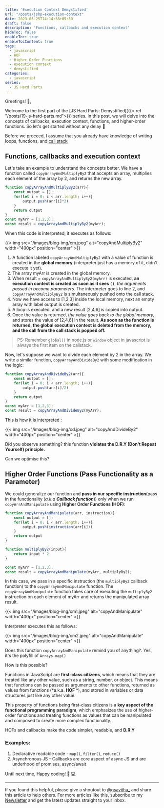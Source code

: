 ```yaml
---
title: 'Execution Context Demystified'
url: "/posts/jshp-execution-context"
date: 2023-03-25T14:14:58+05:30
draft: false
description: 'Functions, callbacks and execution context'
hideToc: false
enableToc: true
enableTocContent: true
tags:
  - javascript
  - HOF
  - Higher Order Functions
  - execution context
  - demystified
categories:
  - javascript
series:
  - JS Hard Parts
---
```


Greetings! :wave:,

Welcome to the first part of the [JS Hard Parts: Demystified]({{< ref "/posts/19-js-hard-parts.md">}}) series. In this post, we will delve into the concepts of callbacks, execution context, functions, and higher-order functions. So let's get started without any delay :rocket:

Before we proceed, I assume that you already have knowledge of writing loops, functions, and [call stack](https://developer.mozilla.org/en-US/docs/Glossary/Call_stack) 

## Functions, callbacks and execution context

Let's take an example to understand the concepts better. We have a function called `copyArrayAndMultiplyBy2` that accepts an array, multiplies each element of the array by 2, and returns the new array.

```js
function copyArrayAndMultiplyBy2(arr){
	const output = [];
	for(let i = 0; i < arr.length; i++){
		output.push(arr[i]*2)
	}
	return output
}
const myArr = [1,2,3];
const result = copyArrayAndMultiplyBy2(myArr);
``` 
When this code is interpreted, it executes as follows:

{{< img src="/images/blog-img/cm.jpeg" alt="copyAndMultiplyBy2" width="400px" position="center" >}}


1. A function labeled `copyArrayAndMultiplyBy2` with a value of function is created in the **global memory** (interpreter just has a memory of it, didn't execute it yet).
2. The array myArr is created in the global memory.
3. When result = `copyArrayAndMultiplyBy2(myArr)` is executed, **an execution context is created as soon as it sees `()`**, *the arguments passed in become parameters*. The interpreter goes to line 2, and `copyArrayAndMultiplyBy2` is simultaneously pushed onto the call stack.
4. Now we have access to [1,2,3] inside the local memory, next an empty array with label output is created.
5. A loop is executed, and a new result [2,4,6] is copied into output.
6. Once the value is returned, *the value goes back to the global memory*, and stores the value of [2,4,6] in the result. **As soon as the function is returned, the global execution context is deleted from the memory, and the call from the call stack is popped off.**

> PS: Remember `global()` in node.js or `window` object in javascript is always the first item on the callstack.

Now, let's suppose we want to divide each element by 2 in the array. We write a similar function, `copyArrayAndDivideBy2` with some modification in the logic:

```js
function copyArrayAndDivideBy2(arr){
	const output = [];
	for(let i = 0; i < arr.length; i++){
		output.push(arr[i]/2)
	}
	return output
}
const myArr = [1,2,3];
const result = copyArrayAndDivideBy2(myArr);
```

This is how it is interpreted :

{{< img src="/images/blog-img/cd.jpeg" alt="copyAndDivideBy2" width="400px" position="center" >}}

Did you observe something? this function **violates the D.R.Y (Don't Repeat Yourself) principle.**

Can we optimise this?

## Higher Order Functions (Pass Functionality as a Parameter)

We could generalize our function and **pass in our specific instruction**(pass in the functionality (*a.k.a **Callback function***)) only when we run `copyArrAndManipulate` using **Higher Order Functions (HOF)**:

```js
function copyArrayAndManipulate(arr, instruction){
	const output = [];
	for(let i = 0; i < arr.length; i++){
		output.push(instruction(arr[i]))
	}
	return output
}

function multiplyBy2(input){
	return input * 2
}

const myArr = [1,2,3];
const result = copyArrayAndManipulate(myArr, multiplyBy2);
```
In this case, we pass in a specific instruction (the `multiplyBy2` callback function) to the `copyArrayAndManipulate` function. The `copyArrayAndManipulate` function takes care of executing the `multiplyBy2` instruction on each element of myArr and returns the manipulated array result.

{{< img src="/images/blog-img/cm1.jpeg" alt="copyAndManipulate" width="400px" position="center" >}}


Interpreter executes this as follows:

{{< img src="/images/blog-img/cm2.jpeg" alt="copyAndManipulate" width="400px" position="center" >}}

Does this function `copyArrayAndManipulate` remind you of anything?. Yes, it's the polyfill of `Arrays.map()` 

How is this possible?

Functions in JavaScript are **first-class citizens**, which means that they are treated like any other value, such as a string, number, or object. This means that functions can be passed as arguments to other functions, returned as values from functions (*a.k.a. **HOF** *), and stored in variables or data structures just like any other value.

This property of functions being first-class citizens is a **key aspect of the functional programming paradigm**, which emphasizes the use of higher-order functions and treating functions as values that can be manipulated and composed to create more complex functionality.

HOFs and callbacks make the code simpler, readable, and **D.R.Y**

### Examples:
1. Declarative readable code - `map()`, `filter()`, `reduce()`
2. Asynchronous JS - Callbacks are core aspect of async JS and are underhood of promises, async/await
   

Until next time, Happy coding! :tada: :computer:

---

If you found this helpful, please give a shoutout to [@gsavitha_](https://twitter.com/gsavitha_) and share this article to help others. For more articles like this, subscribe to my [Newsletter](https://www.getrevue.co/profile/gsavitha) and get the latest updates straight to your inbox.
